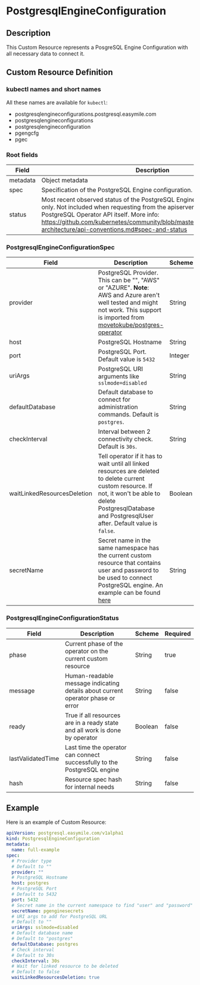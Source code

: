 # PostgresqlEngineConfiguration

## Description

This Custom Resource represents a PosgreSQL Engine Configuration with all necessary data to connect it.

## Custom Resource Definition

### kubectl names and short names

All these names are available for `kubectl`:
- postgresqlengineconfigurations.postgresql.easymile.com
- postgresqlengineconfigurations
- postgresqlengineconfiguration
- pgengcfg
- pgec

### Root fields

| Field | Description | Scheme | Required |
| ----- | ----------- | ------ | -------- |
| metadata | Object metadata | [metav1.ObjectMeta](https://kubernetes.io/docs/reference/generated/kubernetes-api/v1.11/#objectmeta-v1-meta) | false |
| spec | Specification of the PostgreSQL Engine configuration. | [PostgresqlEngineConfigurationSpec](#postgresqlengineconfigurationspec) | true |
| status | Most recent observed status of the PostgreSQL Engine Configuration. Read-only. Not included when requesting from the apiserver, only from the PostgreSQL Operator API itself. More info: https://github.com/kubernetes/community/blob/master/contributors/devel/sig-architecture/api-conventions.md#spec-and-status | [PostgresqlEngineConfigurationStatus](#postgresqlengineconfigurationstatus) | false |

### PostgresqlEngineConfigurationSpec

| Field | Description | Scheme | Required |
| ----- | ----------- | ------ | -------- |
| provider | PostgreSQL Provider. This can be "", "AWS" or "AZURE". **Note**: AWS and Azure aren't well tested and might not work. This support is imported from [movetokube/postgres-operator](https://github.com/movetokube/postgres-operator) | String | false |
| host | PostgreSQL Hostname | String | true |
| port | PostgreSQL Port. Default value is `5432` | Integer | false |
| uriArgs | PostgreSQL URI arguments like `sslmode=disabled` | String | false |
| defaultDatabase | Default database to connect for administration commands. Default is `postgres`. | String | false |
| checkInterval | Interval between 2 connectivity check. Default is `30s`. | String | false |
| waitLinkedResourcesDeletion | Tell operator if it has to wait until all linked resources are deleted to delete current custom resource. If not, it won't be able to delete PostgresqlDatabase and PostgresqlUser after. Default value is `false`. | Boolean | false |
| secretName | Secret name in the same namespace has the current custom resource that contains user and password to be used to connect PostgreSQL engine. An example can be found [here](../../deploy/examples/engineconfiguration/engineconfigurationsecret.yaml) | String | true |

### PostgresqlEngineConfigurationStatus

| Field | Description | Scheme | Required |
| ----- | ----------- | ------ | -------- |
| phase | Current phase of the operator on the current custom resource | String | true |
| message | Human-readable message indicating details about current operator phase or error | String | false |
| ready | True if all resources are in a ready state and all work is done by operator | Boolean | false |
| lastValidatedTime | Last time the operator can connect successfully to the PostgreSQL engine | String | false |
| hash | Resource spec hash for internal needs | String | false |

## Example

Here is an example of Custom Resource:

```yaml
apiVersion: postgresql.easymile.com/v1alpha1
kind: PostgresqlEngineConfiguration
metadata:
  name: full-example
spec:
  # Provider type
  # Default to ""
  provider: ""
  # PostgreSQL Hostname
  host: postgres
  # PostgreSQL Port
  # Default to 5432
  port: 5432
  # Secret name in the current namespace to find "user" and "password"
  secretName: pgenginesecrets
  # URI args to add for PostgreSQL URL
  # Default to ""
  uriArgs: sslmode=disabled
  # Default database name
  # Default to "postgres"
  defaultDatabase: postgres
  # Check interval
  # Default to 30s
  checkInterval: 30s
  # Wait for linked resource to be deleted
  # Default to false
  waitLinkedResourcesDeletion: true
```
